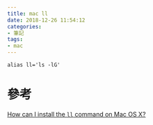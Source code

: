 ```yaml
---
title: mac ll
date: 2018-12-26 11:54:12
categories:
- 筆記
tags:
- mac
---
```


```
alias ll='ls -lG'
```

# 參考
[How can I install the `ll` command on Mac OS X?](https://unix.stackexchange.com/questions/28425/how-can-i-install-the-ll-command-on-mac-os-x)